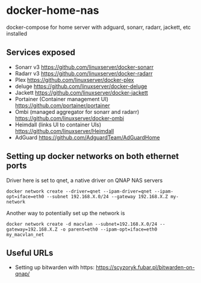 # docker-home-nas
docker-compose for home server with adguard, sonarr, radarr, jackett, etc installed

## Services exposed

* Sonarr v3 https://github.com/linuxserver/docker-sonarr
* Radarr v3 https://github.com/linuxserver/docker-radarr
* Plex https://github.com/linuxserver/docker-plex
* deluge https://github.com/linuxserver/docker-deluge
* Jackett https://github.com/linuxserver/docker-jackett
* Portainer (Container management UI) https://github.com/portainer/portainer
* Ombi (managed aggregator for sonarr and radarr) https://github.com/linuxserver/docker-ombi
* Heimdall (links UI to container UIs) https://github.com/linuxserver/Heimdall
* AdGuard https://github.com/AdguardTeam/AdGuardHome


## Setting up docker networks on both ethernet ports 
Driver here is set to qnet, a native driver on QNAP NAS servers

```
docker network create --driver=qnet --ipam-driver=qnet --ipam-opt=iface=eth0 --subnet 192.168.X.0/24 --gateway 192.168.X.Z my-network

```

Another way to potentially set up the network is 

```
docker network create -d macvlan --subnet=192.168.X.0/24 --gateway=192.168.X.Z -o parent=eth0 --ipam-opt=iface=eth0 my_macvlan_net

```

## Useful URLs
* Setting up bitwarden with https: https://scyzoryk.fubar.pl/bitwarden-on-qnap/
